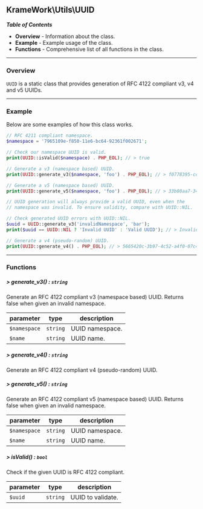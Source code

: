 ## KrameWork\Utils\UUID

***Table of Contents***
* **Overview** - Information about the class.
* **Example** - Example usage of the class.
* **Functions** - Comprehensive list of all functions in the class.

___
### Overview
`UUID` is a static class that provides generation of RFC 4122 compliant v3, v4 and v5 UUIDs.
___
### Example
Below are some examples of how this class works.
```php
// RFC 4211 compliant namespace.
$namespace = '7965109e-f850-11e6-bc64-92361f002671';

// Check our namespace UUID is valid.
print(UUID::isValid($namespace) . PHP_EOL); // > true

// Generate a v3 (namespace based) UUID.
print(UUID::generate_v3($namespace, 'foo') . PHP_EOL); // > f0778395-cc05-369b-9002-592c5902f4f5

// Generate a v5 (namespace based) UUID.
print(UUID::generate_v5($namespace, 'foo') . PHP_EOL); // > 33b80aa7-3459-5b8f-bb2e-f6cc60ba30d4

// UUID generation will always provide a valid UUID, even when the
// namespace was invalid. To ensure validity, compare with UUID::NIL.

// Check generated UUID errors with UUID::NIL.
$uuid = UUID::generate_v3('invalidNamespace', 'bar');
print($uuid == UUID::NIL ? 'Invalid UUID' : 'Valid UUID'); // > Invalid UUID

// Generate a v4 (pseudo-random) UUID.
print(UUID::generate_v4() . PHP_EOL); // > 5665420c-3b97-4c52-a4f0-07c4752390da
```
___
### Functions
##### > generate_v3() : `string`
Generate an RFC 4122 compliant v3 (namespace based) UUID. Returns false when given an invalid namespace.

parameter | type | description
--- | --- | ---
`$namespace` | `string` | UUID namespace.
`$name` | `string` | UUID name.

##### > generate_v4() : `string`
Generate an RFC 4122 compliant v4 (pseudo-random) UUID.

##### > generate_v5() : `string`
Generate an RFC 4122 compliant v5 (namespace based) UUID. Returns false when given an invalid namespace.

parameter | type | description
--- | --- | ---
`$namespace` | `string` | UUID namespace.
`$name` | `string` | UUID name.

##### > isValid() : `bool`
Check if the given UUID is RFC 4122 compliant.

parameter | type | description
--- | --- | ---
`$uuid` | `string` | UUID to validate.
